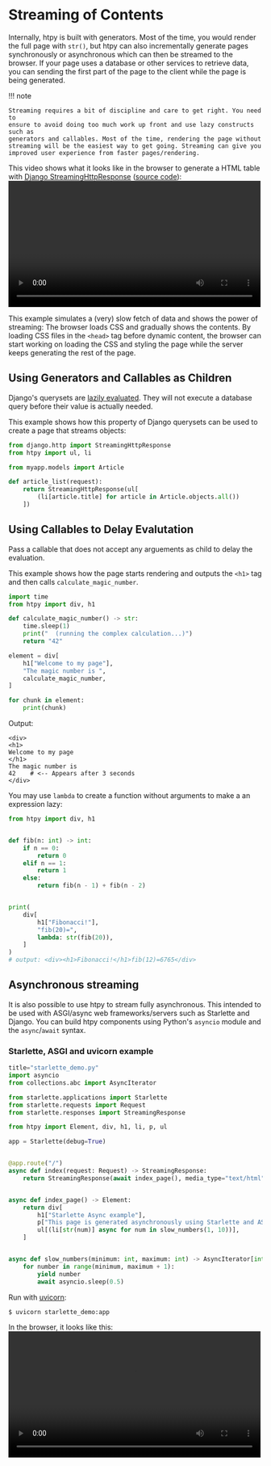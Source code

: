 # Streaming of Contents

Internally, htpy is built with generators. Most of the time, you would render
the full page with `str()`, but htpy can also incrementally generate pages synchronously or asynchronous which
can then be streamed to the browser. If your page uses a database or other
services to retrieve data, you can sending the first part of the page to the
client while the page is being generated.

!!! note

    Streaming requires a bit of discipline and care to get right. You need to
    ensure to avoid doing too much work up front and use lazy constructs such as
    generators and callables. Most of the time, rendering the page without
    streaming will be the easiest way to get going. Streaming can give you
    improved user experience from faster pages/rendering.

This video shows what it looks like in the browser to generate a HTML table with [Django StreamingHttpResponse](https://docs.djangoproject.com/en/5.0/ref/request-response/#django.http.StreamingHttpResponse) ([source code](https://github.com/pelme/htpy/blob/main/examples/djangoproject/stream/views.py)):
<video width="500" controls loop >

  <source src="/assets/stream.webm" type="video/webm">
</video>

This example simulates a (very) slow fetch of data and shows the power of
streaming: The browser loads CSS and gradually shows the contents. By loading
CSS files in the `<head>` tag before dynamic content, the browser can start
working on loading the CSS and styling the page while the server keeps
generating the rest of the page.

## Using Generators and Callables as Children

Django's querysets are [lazily
evaluated](https://docs.djangoproject.com/en/5.0/topics/db/queries/#querysets-are-lazy).
They will not execute a database query before their value is actually needed.

This example shows how this property of Django querysets can be used to create a
page that streams objects:

```python
from django.http import StreamingHttpResponse
from htpy import ul, li

from myapp.models import Article

def article_list(request):
    return StreamingHttpResponse(ul[
        (li[article.title] for article in Article.objects.all())
    ])
```

## Using Callables to Delay Evalutation

Pass a callable that does not accept any arguements as child to delay the
evaluation.

This example shows how the page starts rendering and outputs the `<h1>` tag and
then calls `calculate_magic_number`.

```python
import time
from htpy import div, h1

def calculate_magic_number() -> str:
    time.sleep(1)
    print("  (running the complex calculation...)")
    return "42"

element = div[
    h1["Welcome to my page"],
    "The magic number is ",
    calculate_magic_number,
]

for chunk in element:
    print(chunk)
```

Output:

```
<div>
<h1>
Welcome to my page
</h1>
The magic number is
42    # <-- Appears after 3 seconds
</div>
```

You may use `lambda` to create a function without arguments to make a an expression lazy:

```py
from htpy import div, h1


def fib(n: int) -> int:
    if n == 0:
        return 0
    elif n == 1:
        return 1
    else:
        return fib(n - 1) + fib(n - 2)


print(
    div[
        h1["Fibonacci!"],
        "fib(20)=",
        lambda: str(fib(20)),
    ]
)
# output: <div><h1>Fibonacci!</h1>fib(12)=6765</div>

```


## Asynchronous streaming

It is also possible to use htpy to stream fully asynchronous. This intended to be used
with ASGI/async web frameworks/servers such as Starlette and Django. You can
build htpy components using Python's `asyncio` module and the `async`/`await`
syntax.

### Starlette, ASGI and uvicorn example

```python
title="starlette_demo.py"
import asyncio
from collections.abc import AsyncIterator

from starlette.applications import Starlette
from starlette.requests import Request
from starlette.responses import StreamingResponse

from htpy import Element, div, h1, li, p, ul

app = Starlette(debug=True)


@app.route("/")
async def index(request: Request) -> StreamingResponse:
    return StreamingResponse(await index_page(), media_type="text/html")


async def index_page() -> Element:
    return div[
        h1["Starlette Async example"],
        p["This page is generated asynchronously using Starlette and ASGI."],
        ul[(li[str(num)] async for num in slow_numbers(1, 10))],
    ]


async def slow_numbers(minimum: int, maximum: int) -> AsyncIterator[int]:
    for number in range(minimum, maximum + 1):
        yield number
        await asyncio.sleep(0.5)

```

Run with [uvicorn](https://www.uvicorn.org/):


```
$ uvicorn starlette_demo:app
```

In the browser, it looks like this:
<video width="500" controls loop >
  <source src="/assets/starlette.webm" type="video/webm">
</video>
